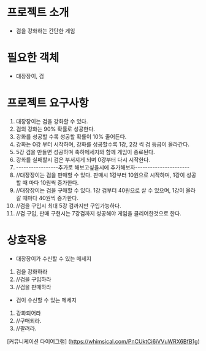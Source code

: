 # 프로젝트 소개
- 검을 강화하는 간단한 게임

# 필요한 객체
- 대장장이, 검

# 프로젝트 요구사항 
1. 대장장이는 검을 강화할 수 있다.
2. 검의 강화는 90% 확률로 성공한다.
3. 강화를 성공할 수록 성공할 확률이 10% 줄어든다.
4. 강화는 0강 부터 시작하며, 강화를 성공할수록 1강, 2강 씩 검 등급이 올라간다.
5. 5강 검을 만들면 성공하며 축하메세지와 함께 게임이 종료된다.
6. 강화를 실패할시 검은 부서지게 되며 0강부터 다시 시작한다.
7. -----------------추가로 해보고싶을시에 추가해보자----------------------
8.  //대장장이는 검을 판매할 수 있다. 판매시 1강부터 10원으로 시작하며, 1강이 성공할 때 마다 10원씩 증가한다.
9.  //대장장이는 검을 구매할 수 있다. 1강 검부터 40원으로 살 수 있으며, 1강이 올라갈 때마다 40원씩 증가한다.
10. //검을 구입시 최대 5강 검까지만 구입가능하다.
11. //검 구입, 판매 구현시는 7강검까지 성공해야 게임을 클리어한것으로 한다.

# 상호작용
- 대장장이가 수신할 수 있는 메세지
1. 검을 강화하라
2. //검을 구입하라
3. //검을 판매하라
- 검이 수신할 수 있는 메세지
1. 강화되어라
2. //구매되라.
3. //팔려라.

[커뮤니케이션 다이어그램]  (https://whimsical.com/PnCUktCi6iVVuWRX6BfB1g)